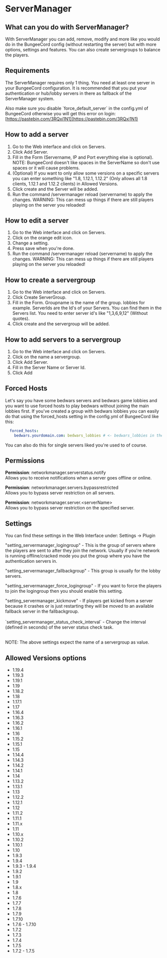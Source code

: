 # ServerManager

## What can you do with ServerManager?

With ServerManager you can add, remove, modify and more like you would do in the BungeeCord config (without restarting the server) but with more options, settings and features. You can also create servergroups to balance the players.

## Requirements

The ServerManager requires only 1 thing. You need at least one server in your BungeeCord configuration. It is recommended that you put your authentication or hub/lobby servers in there as fallback of the ServerManager system.

Also make sure you disable \`force\_default\_server\` in the config.yml of BungeeCord otherwise you will get this error on login: [https://pastebin.com/3RQxi1N1](https://pastebin.com/3RQxi1N1)

## How to add a server

1. Go to the Web interface and click on Servers.
2. Click Add Server.
3. Fill in the Form (Servername, IP and Port everything else is optional). NOTE: BungeeCord doesn't like spaces in the ServerName so don't use spaces or it will cause problems.
4. (Optional) If you want to only allow some versions on a specific servers you can enter something like "1.8, 1.12.1, 1.12.2" (Only allows all 1.8 clients, 1.12.1 and 1.12.2 clients) in Allowed Versions.
5. Click create and the Server will be added.
6. Run the command /servermanager reload (servername) to apply the changes. WARNING: This can mess up things if there are still players playing on the server you reloaded!

## How to edit a server

1. Go to the Web interface and click on Servers.
2. Click on the orange edit icon.
3. Change a setting.
4. Press save when you're done.
5. Run the command /servermanager reload (servername) to apply the changes. WARNING: This can mess up things if there are still players playing on the server you reloaded!

## How to create a servergroup

1. Go to the Web interface and click on Servers.
2. Click Create ServerGroup.
3. Fill in the Form. Groupname is the name of the group. lobbies for example. ServerIds are the Id's of your Servers. You can find them in the Servers list. You need to enter server id's like "1,3,6,9,12" (Without quotes).
4. Click create and the servergroup will be added.

## How to add servers to a servergroup

1. Go to the Web interface and click on Servers.
2. Click on the name a servergroup.
3. Click Add Server.
4. Fill in the Server Name or Server Id.
5. Click Add

## Forced Hosts

Let's say you have some bedwars servers and bedwars game lobbies and you want to use forced hosts to play bedwars without joining the main lobbies first. If you've created a group with bedwars lobbies you can easily do that using the forced\_hosts setting in the config.yml of BungeeCord like this:

```yaml
  forced_hosts:
    bedwars.yourdomain.com: bedwars_lobbies # <- bedwars_lobbies in the groupname I used in this example
```

You can also do this for single servers liked you're used to of course.

## Permissions

**Permission**: networkmanager.serverstatus.notify\
Allows you to receive notifications when a server goes offline or online.

**Permission**: networkmanager.servers.bypassrestricted\
Allows you to bypass server restriction on all servers.

**Permission**: networkmanager.server.\<serverName>\
Allows you to bypass server restriction on the specified server.

## Settings

You can find these settings in the Web Interface under: Settings -> Plugin

"setting\_servermanager\_logingroup" - This is the group of servers where the players are sent to after they join the network. Usually if you're network is running offline/cracked mode you put the group where you have the authentication servers in.

"setting\_servermanager\_fallbackgroup" - This group is usually for the lobby servers.&#x20;

"setting\_servermanager\_force\_logingroup" - If you want to force the players to join the logingroup then you should enable this setting.

"setting\_servermanager\_kickmove" - If players get kicked from a server because it crashes or is just restarting they will be moved to an available fallback server in the fallbackgroup.\
\
\`setting\_servermanager\_status\_check\_interval\`  - Change the interval (defined in seconds) of the server status check task.

\
NOTE: The above settings expect the name of a servergroup as value.

## Allowed Versions options

* 1.19.4
* 1.19.3
* 1.19.1
* 1.19
* 1.18.2
* 1.18
* 1.17.1
* 1.17
* 1.16.4
* 1.16.3
* 1.16.2
* 1.16.1
* 1.16
* 1.15.2
* 1.15.1
* 1.15
* 1.14.4
* 1.14.3
* 1.14.2
* 1.14.1
* 1.14
* 1.13.2
* 1.13.1
* 1.13
* 1.12.2
* 1.12.1
* 1.12
* 1.11.2
* 1.11.1
* 1.11.x
* 1.11
* 1.10.x
* 1.10.2
* 1.10.1
* 1.10
* 1.9.3
* 1.9.4
* 1.9.3 - 1.9.4
* 1.9.2
* 1.9.1
* 1.9
* 1.8.x
* 1.8
* 1.7.6
* 1.7.7
* 1.7.8
* 1.7.9
* 1.7.10
* 1.7.6 - 1.7.10
* 1.7.2
* 1.7.3
* 1.7.4
* 1.7.5
* 1.7.2 - 1.7.5

